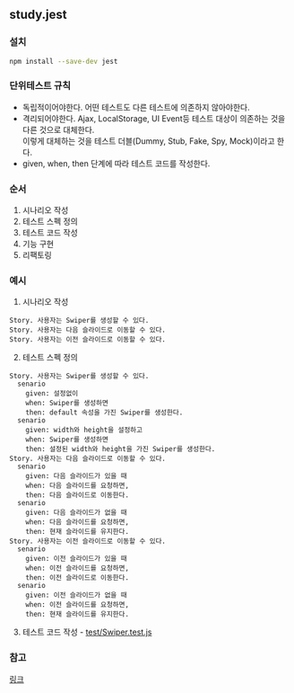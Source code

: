 ## study.jest

### 설치

```bash
npm install --save-dev jest
```

### 단위테스트 규칙

- 독립적이어야한다. 어떤 테스트도 다른 테스트에 의존하지 않아야한다.
- 격리되어야한다.  Ajax, LocalStorage, UI Event등 테스트 대상이 의존하는 것을 다른 것으로 대체한다.  
  이렇게 대체하는 것을 테스트 더블(Dummy, Stub, Fake, Spy, Mock)이라고 한다.
- given, when, then 단계에 따라 테스트 코드를 작성한다.

### 순서

1. 시나리오 작성
2. 테스트 스펙 정의
3. 테스트 코드 작성
4. 기능 구현
5. 리팩토링

### 예시

1. 시나리오 작성

```
Story. 사용자는 Swiper를 생성할 수 있다.
Story. 사용자는 다음 슬라이드로 이동할 수 있다.
Story. 사용자는 이전 슬라이드로 이동할 수 있다.
```

2. 테스트 스펙 정의

```
Story. 사용자는 Swiper를 생성할 수 있다.
  senario
    given: 설정없이
    when: Swiper를 생성하면
    then: default 속성을 가진 Swiper를 생성한다.
  senario
    given: width와 height을 설정하고
    when: Swiper를 생성하면
    then: 설정된 width와 height을 가진 Swiper를 생성한다.
Story. 사용자는 다음 슬라이드로 이동할 수 있다.
  senario
    given: 다음 슬라이드가 있을 때
    when: 다음 슬라이드를 요청하면,
    then: 다음 슬라이드로 이동한다.
  senario
    given: 다음 슬라이드가 없을 때
    when: 다음 슬라이드를 요청하면,
    then: 현재 슬라이드를 유지한다.
Story. 사용자는 이전 슬라이드로 이동할 수 있다.
  senario
    given: 이전 슬라이드가 있을 때
    when: 이전 슬라이드를 요청하면,
    then: 이전 슬라이드로 이동한다.
  senario
    given: 이전 슬라이드가 없을 때
    when: 이전 슬라이드를 요청하면,
    then: 현재 슬라이드를 유지한다.
```

3. 테스트 코드 작성 - [test/Swiper.test.js](test/Swiper.test.js)

### 참고

[링크](https://medium.com/@jinseok.choi/jest%EB%A5%BC-%EC%9D%B4%EC%9A%A9%ED%95%9C-unit-test-%EC%A0%81%EC%9A%A9%EA%B8%B0-420049c16cc8)